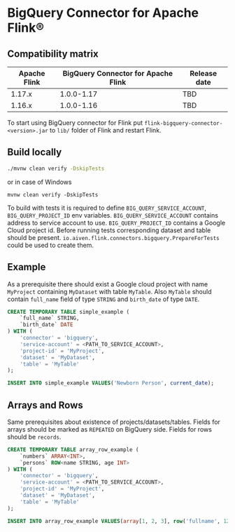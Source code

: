 # BigQuery Connector for Apache Flink®

## Compatibility matrix

| Apache Flink | BigQuery Connector for Apache Flink | Release date |
|--------------|-------------------------------------|--------------|
| 1.17.x       | 1.0.0-1.17                          | TBD          |
| 1.16.x       | 1.0.0-1.16                          | TBD          |

To start using BigQuery connector for Flink put `flink-bigquery-connector-<version>.jar`
to `lib/` folder of Flink and restart Flink.

## Build locally
```bash
./mvnw clean verify -DskipTests
```
or in case of Windows
```
mvnw clean verify -DskipTests
```
To build with tests it is required to define `BIG_QUERY_SERVICE_ACCOUNT`, `BIG_QUERY_PROJECT_ID` env variables.
`BIG_QUERY_SERVICE_ACCOUNT` contains address to service account to use.
`BIG_QUERY_PROJECT_ID` contains a Google Cloud project id.
Before running tests corresponding dataset and table should be present. 
`io.aiven.flink.connectors.bigquery.PrepareForTests` could be used to create them.

## Example
As a prerequisite there should exist a Google cloud project with name `MyProject` containing `MyDataset` with table `MyTable`.
Also `MyTable` should contain `full_name` field of type `STRING` and `birth_date` of type `DATE`. 
```sql
CREATE TEMPORARY TABLE simple_example (
    `full_name` STRING,
    `birth_date` DATE
) WITH (
    'connector' = 'bigquery',
    'service-account' = <PATH_TO_SERVICE_ACCOUNT>,
    'project-id' = 'MyProject',
    'dataset' = 'MyDataset',
    'table' = 'MyTable'
);
```

```sql
INSERT INTO simple_example VALUES('Newborn Person', current_date);
```

## Arrays and Rows
Same prerequisites about existence of projects/datasets/tables.
Fields for arrays should be marked as `REPEATED` on BigQuery side.
Fields for rows should be `records`.
```sql
CREATE TEMPORARY TABLE array_row_example (
    `numbers` ARRAY<INT>,
    `persons` ROW<name STRING, age INT>
) WITH (
    'connector' = 'bigquery',
    'service-account' = <PATH_TO_SERVICE_ACCOUNT>,
    'project-id' = 'MyProject',
    'dataset' = 'MyDataset',
    'table' = 'MyTable'
);
```

```sql
INSERT INTO array_row_example VALUES(array[1, 2, 3], row('fullname', 123));
```